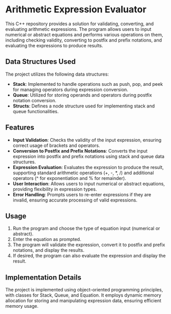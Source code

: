 # Arithmetic Expression Evaluator

This C++ repository provides a solution for validating, converting, and evaluating arithmetic expressions. The program allows users to input numerical or abstract equations and performs various operations on them, including checking validity, converting to postfix and prefix notations, and evaluating the expressions to produce results. 

## Data Structures Used

The project utilizes the following data structures:

- **Stack**: Implemented to handle operations such as push, pop, and peek for managing operators during expression conversion.
- **Queue**: Utilized for storing operands and operators during postfix notation conversion.
- **Structs**: Defines a node structure used for implementing stack and queue functionalities.

## Features

- **Input Validation**: Checks the validity of the input expression, ensuring correct usage of brackets and operators.
- **Conversion to Postfix and Prefix Notations**: Converts the input expression into postfix and prefix notations using stack and queue data structures.
- **Expression Evaluation**: Evaluates the expression to produce the result, supporting standard arithmetic operations (+, -, *, /) and additional operators (^ for exponentiation and % for remainder).
- **User Interaction**: Allows users to input numerical or abstract equations, providing flexibility in expression types.
- **Error Handling**: Prompts users to re-enter expressions if they are invalid, ensuring accurate processing of valid expressions.

## Usage

1. Run the program and choose the type of equation input (numerical or abstract).
2. Enter the equation as prompted.
3. The program will validate the expression, convert it to postfix and prefix notations, and display the results.
4. If desired, the program can also evaluate the expression and display the result.

## Implementation Details

The project is implemented using object-oriented programming principles, with classes for Stack, Queue, and Equation. It employs dynamic memory allocation for storing and manipulating expression data, ensuring efficient memory usage.
